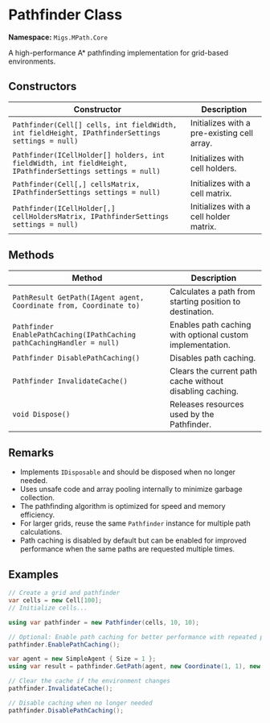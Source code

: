 # Pathfinder Class

**Namespace:** `Migs.MPath.Core`

A high-performance A* pathfinding implementation for grid-based environments.

## Constructors

| Constructor | Description |
|-------------|-------------|
| `Pathfinder(Cell[] cells, int fieldWidth, int fieldHeight, IPathfinderSettings settings = null)` | Initializes with a pre-existing cell array. |
| `Pathfinder(ICellHolder[] holders, int fieldWidth, int fieldHeight, IPathfinderSettings settings = null)` | Initializes with cell holders. |
| `Pathfinder(Cell[,] cellsMatrix, IPathfinderSettings settings = null)` | Initializes with a cell matrix. |
| `Pathfinder(ICellHolder[,] cellHoldersMatrix, IPathfinderSettings settings = null)` | Initializes with a cell holder matrix. |

## Methods

| Method | Description |
|--------|-------------|
| `PathResult GetPath(IAgent agent, Coordinate from, Coordinate to)` | Calculates a path from starting position to destination. |
| `Pathfinder EnablePathCaching(IPathCaching pathCachingHandler = null)` | Enables path caching with optional custom implementation. |
| `Pathfinder DisablePathCaching()` | Disables path caching. |
| `Pathfinder InvalidateCache()` | Clears the current path cache without disabling caching. |
| `void Dispose()` | Releases resources used by the Pathfinder. |

## Remarks

- Implements `IDisposable` and should be disposed when no longer needed.
- Uses unsafe code and array pooling internally to minimize garbage collection.
- The pathfinding algorithm is optimized for speed and memory efficiency.
- For larger grids, reuse the same `Pathfinder` instance for multiple path calculations.
- Path caching is disabled by default but can be enabled for improved performance when the same paths are requested multiple times.

## Examples

```csharp
// Create a grid and pathfinder
var cells = new Cell[100]; 
// Initialize cells...

using var pathfinder = new Pathfinder(cells, 10, 10);

// Optional: Enable path caching for better performance with repeated paths
pathfinder.EnablePathCaching();

var agent = new SimpleAgent { Size = 1 };
using var result = pathfinder.GetPath(agent, new Coordinate(1, 1), new Coordinate(8, 8));

// Clear the cache if the environment changes
pathfinder.InvalidateCache();

// Disable caching when no longer needed
pathfinder.DisablePathCaching();
``` 